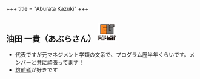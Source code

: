 +++
title = "Aburata Kazuki"
+++

## 油田 一貴（あぶらさん） <img src="/image/member/aburata.png" width="50" height="50" />
- 代表ですが元マネジメント学類の文系で、プログラム歴半年くらいです。メンバーと共に頑張ってます！
- <a href="http://www.kikkoman.co.jp/homecook/search/recipe/00004691/index.html">筑前煮</a>が好きです
